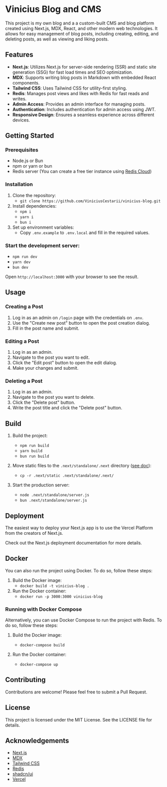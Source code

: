 # Vinicius Blog and CMS

This project is my own blog and a a custom-built CMS and blog platform created using Next.js, MDX, React, and other modern web technologies. It allows for easy management of blog posts, including creating, editing, and deleting posts, as well as viewing and liking posts.

## Features

- **Next.js**: Utilizes Next.js for server-side rendering (SSR) and static site generation (SSG) for fast load times and SEO optimization.
- **MDX**: Supports writing blog posts in Markdown with embedded React components.
- **Tailwind CSS**: Uses Tailwind CSS for utility-first styling.
- **Redis**: Manages post views and likes with Redis for fast reads and writes.
- **Admin Access**: Provides an admin interface for managing posts.
- **Authentication**: Includes authentication for admin access using JWT.
- **Responsive Design**: Ensures a seamless experience across different devices.

## Getting Started

### Prerequisites

- Node.js or Bun
- npm or yarn or bun
- Redis server (You can create a free tier instance using [Redis Cloud](https://redis.io/try-free/))

### Installation

1. Clone the repository:
   - `git clone https://github.com/ViniciusCestarii/vinicius-blog.git`
3. Install dependencies:
   - `npm i`
   - `yarn i`
   - `bun i`
5. Set up environment variables:
   - Copy `.env.example` to `.env.local` and fill in the required values.

### Start the development server:
- `npm run dev`
- `yarn dev`
- `bun dev`

Open `http://localhost:3000` with your browser to see the result.

## Usage

### Creating a Post

1. Log in as an admin on `/login` page with the credentials on `.env`.
2. Use the "Create new post" button to open the post creation dialog.
3. Fill in the post name and submit.

### Editing a Post

1. Log in as an admin.
2. Navigate to the post you want to edit.
3. Click the "Edit post" button to open the edit dialog.
4. Make your changes and submit.

### Deleting a Post

1. Log in as an admin.
2. Navigate to the post you want to delete.
3. Click the "Delete post" button.
4. Write the post title and click the "Delete post" button.

## Build

1. Build the project:
   - `npm run build`
   - `yarn build`
   - `bun run build`

2. Move static files to the `.next/standalone/.next` directory ([see doc](https://nextjs.org/docs/app/api-reference/config/next-config-js/output#automatically-copying-traced-files)):
   - `cp -r .next/static .next/standalone/.next/`

3. Start the production server:
   - `node .next/standalone/server.js`
   - `bun .next/standalone/server.js`

## Deployment

The easiest way to deploy your Next.js app is to use the Vercel Platform from the creators of Next.js.

Check out the Next.js deployment documentation for more details.

## Docker

You can also run the project using Docker. To do so, follow these steps:

1. Build the Docker image:
   - `docker build -t vinicius-blog .`
2. Run the Docker container:
   - `docker run -p 3000:3000 vinicius-blog`

### Running with Docker Compose

Alternatively, you can use Docker Compose to run the project with Redis. To do so, follow these steps:

1. Build the Docker image:
   - `docker-compose build`

2. Run the Docker container:
   - `docker-compose up`

## Contributing

Contributions are welcome! Please feel free to submit a Pull Request.

## License

This project is licensed under the MIT License. See the LICENSE file for details.

## Acknowledgements

- [Next.js](https://nextjs.org/)
- [MDX](https://mdxjs.com/)
- [Tailwind CSS](https://tailwindcss.com/)
- [Redis](https://redis.io/)
- [shadcn/ui](https://ui.shadcn.com/)
- [Vercel](https://vercel.com/)

